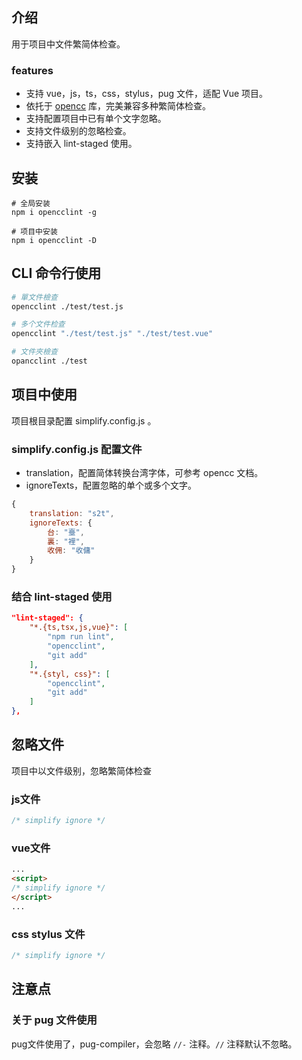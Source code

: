 ## 介绍
用于项目中文件繁简体检查。

### features
* 支持 vue，js，ts，css，stylus，pug 文件，适配 Vue 项目。
* 依托于 [opencc](https://www.npmjs.com/package/opencc) 库，完美兼容多种繁简体检查。
* 支持配置项目中已有单个文字忽略。
* 支持文件级别的忽略检查。
* 支持嵌入 lint-staged 使用。

## 安装
```shell
# 全局安装
npm i opencclint -g

# 项目中安装
npm i opencclint -D
```
## CLI 命令行使用
```bash
# 單文件檢查
opencclint ./test/test.js

# 多个文件检查
opencclint "./test/test.js" "./test/test.vue"

# 文件夾檢查
opancclint ./test
```
## 项目中使用

项目根目录配置 simplify.config.js 。

### simplify.config.js 配置文件

* translation，配置简体转换台湾字体，可参考 opencc 文档。
* ignoreTexts，配置忽略的单个或多个文字。

```js
{
    translation: "s2t",
    ignoreTexts: {
        台: "臺",
        裏: "裡",
        收佣: "收傭"
    }
}
```

### 结合 lint-staged 使用

```json
"lint-staged": {
    "*.{ts,tsx,js,vue}": [
        "npm run lint",
        "opencclint",
        "git add"
    ],
    "*.{styl, css}": [
        "opencclint",
        "git add"
    ]
},
```

## 忽略文件

项目中以文件级别，忽略繁简体检查
### js文件
```js
/* simplify ignore */
```

### vue文件
```html
...
<script>
/* simplify ignore */
</script>
...
```

### css stylus 文件
```css
/* simplify ignore */
```

## 注意点

### 关于 pug 文件使用
pug文件使用了，pug-compiler，会忽略 `//-` 注释。`//` 注释默认不忽略。
